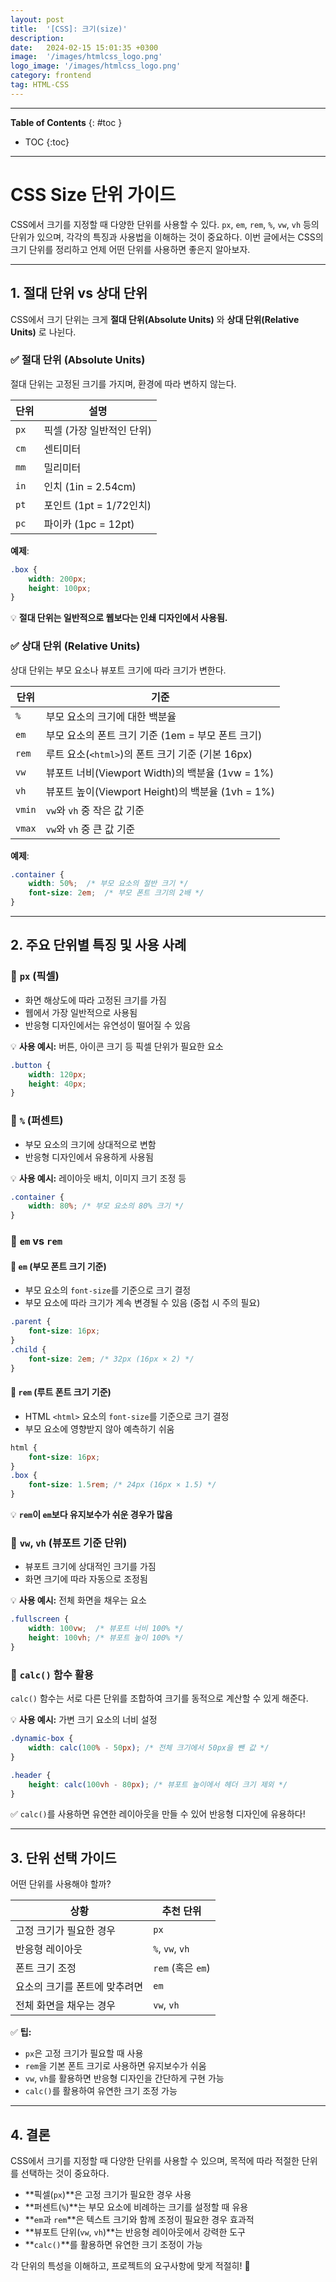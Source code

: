 ```yaml
---
layout: post
title:  '[CSS]: 크기(size)'
description: 
date:   2024-02-15 15:01:35 +0300
image:  '/images/htmlcss_logo.png'
logo_image: '/images/htmlcss_logo.png'
category: frontend
tag: HTML-CSS
---
```


---
**Table of Contents**
{: #toc }
*  TOC
{:toc}

---

# CSS Size 단위 가이드

CSS에서 크기를 지정할 때 다양한 단위를 사용할 수 있다. `px`, `em`, `rem`, `%`, `vw`, `vh` 등의 단위가 있으며, 각각의 특징과 사용법을 이해하는 것이 중요하다. 이번 글에서는 CSS의 크기 단위를 정리하고 언제 어떤 단위를 사용하면 좋은지 알아보자.

---

## 1. 절대 단위 vs 상대 단위

CSS에서 크기 단위는 크게 **절대 단위(Absolute Units)** 와 **상대 단위(Relative Units)** 로 나뉜다.

### ✅ 절대 단위 (Absolute Units)

절대 단위는 고정된 크기를 가지며, 환경에 따라 변하지 않는다.

| 단위   | 설명                 |
| ---- | ------------------ |
| `px` | 픽셀 (가장 일반적인 단위)    |
| `cm` | 센티미터               |
| `mm` | 밀리미터               |
| `in` | 인치 (1in = 2.54cm)  |
| `pt` | 포인트 (1pt = 1/72인치) |
| `pc` | 파이카 (1pc = 12pt)   |

**예제**:

```css
.box {
    width: 200px;
    height: 100px;
}
```

💡 **절대 단위는 일반적으로 웹보다는 인쇄 디자인에서 사용됨.**

### ✅ 상대 단위 (Relative Units)

상대 단위는 부모 요소나 뷰포트 크기에 따라 크기가 변한다.

| 단위     | 기준                                      |
| ------ | --------------------------------------- |
| `%`    | 부모 요소의 크기에 대한 백분율                       |
| `em`   | 부모 요소의 폰트 크기 기준 (1em = 부모 폰트 크기)        |
| `rem`  | 루트 요소(`<html>`)의 폰트 크기 기준 (기본 16px)     |
| `vw`   | 뷰포트 너비(Viewport Width)의 백분율 (1vw = 1%)  |
| `vh`   | 뷰포트 높이(Viewport Height)의 백분율 (1vh = 1%) |
| `vmin` | `vw`와 `vh` 중 작은 값 기준                    |
| `vmax` | `vw`와 `vh` 중 큰 값 기준                     |

**예제**:

```css
.container {
    width: 50%;  /* 부모 요소의 절반 크기 */
    font-size: 2em;  /* 부모 폰트 크기의 2배 */
}
```

---

## 2. 주요 단위별 특징 및 사용 사례

### 🔹 `px` (픽셀)

- 화면 해상도에 따라 고정된 크기를 가짐
- 웹에서 가장 일반적으로 사용됨
- 반응형 디자인에서는 유연성이 떨어질 수 있음

💡 **사용 예시:** 버튼, 아이콘 크기 등 픽셀 단위가 필요한 요소

```css
.button {
    width: 120px;
    height: 40px;
}
```

### 🔹 `%` (퍼센트)

- 부모 요소의 크기에 상대적으로 변함
- 반응형 디자인에서 유용하게 사용됨

💡 **사용 예시:** 레이아웃 배치, 이미지 크기 조정 등

```css
.container {
    width: 80%; /* 부모 요소의 80% 크기 */
}
```

### 🔹 `em` vs `rem`

#### 🔹 `em` (부모 폰트 크기 기준)

- 부모 요소의 `font-size`를 기준으로 크기 결정
- 부모 요소에 따라 크기가 계속 변경될 수 있음 (중첩 시 주의 필요)

```css
.parent {
    font-size: 16px;
}
.child {
    font-size: 2em; /* 32px (16px × 2) */
}
```

#### 🔹 `rem` (루트 폰트 크기 기준)

- HTML `<html>` 요소의 `font-size`를 기준으로 크기 결정
- 부모 요소에 영향받지 않아 예측하기 쉬움

```css
html {
    font-size: 16px;
}
.box {
    font-size: 1.5rem; /* 24px (16px × 1.5) */
}
```

💡 **`rem`이 `em`보다 유지보수가 쉬운 경우가 많음**

### 🔹 `vw`, `vh` (뷰포트 기준 단위)

- 뷰포트 크기에 상대적인 크기를 가짐
- 화면 크기에 따라 자동으로 조정됨

💡 **사용 예시:** 전체 화면을 채우는 요소

```css
.fullscreen {
    width: 100vw;  /* 뷰포트 너비 100% */
    height: 100vh; /* 뷰포트 높이 100% */
}
```

### 🔹 `calc()` 함수 활용

`calc()` 함수는 서로 다른 단위를 조합하여 크기를 동적으로 계산할 수 있게 해준다.

💡 **사용 예시:** 가변 크기 요소의 너비 설정

```css
.dynamic-box {
    width: calc(100% - 50px); /* 전체 크기에서 50px을 뺀 값 */
}
```

```css
.header {
    height: calc(100vh - 80px); /* 뷰포트 높이에서 헤더 크기 제외 */
}
```

✅ `calc()`를 사용하면 유연한 레이아웃을 만들 수 있어 반응형 디자인에 유용하다!

---

## 3. 단위 선택 가이드

어떤 단위를 사용해야 할까?

| 상황               | 추천 단위           |
| ---------------- | --------------- |
| 고정 크기가 필요한 경우    | `px`            |
| 반응형 레이아웃         | `%`, `vw`, `vh` |
| 폰트 크기 조정         | `rem` (혹은 `em`) |
| 요소의 크기를 폰트에 맞추려면 | `em`            |
| 전체 화면을 채우는 경우    | `vw`, `vh`      |

✅ **팁:**

- `px`은 고정 크기가 필요할 때 사용
- `rem`을 기본 폰트 크기로 사용하면 유지보수가 쉬움
- `vw`, `vh`를 활용하면 반응형 디자인을 간단하게 구현 가능
- `calc()`를 활용하여 유연한 크기 조정 가능

---

## 4. 결론

CSS에서 크기를 지정할 때 다양한 단위를 사용할 수 있으며, 목적에 따라 적절한 단위를 선택하는 것이 중요하다.

- **픽셀(`px`)**은 고정 크기가 필요한 경우 사용
- **퍼센트(`%`)**는 부모 요소에 비례하는 크기를 설정할 때 유용
- **`em`과 `rem`**은 텍스트 크기와 함께 조정이 필요한 경우 효과적
- **뷰포트 단위(`vw`, `vh`)**는 반응형 레이아웃에서 강력한 도구
- **`calc()`**를 활용하면 유연한 크기 조정이 가능

각 단위의 특성을 이해하고, 프로젝트의 요구사항에 맞게 적절히! 🚀

